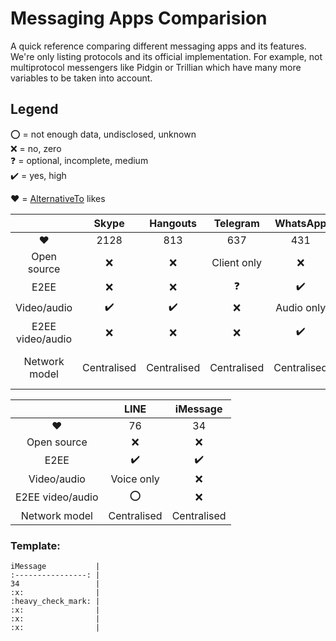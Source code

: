 # Messaging Apps Comparision
A quick reference comparing different messaging apps and its features.
We're only listing protocols and its official implementation. For example, not multiprotocol messengers like Pidgin or Trillian which have many more variables to be taken into account.

## Legend
:o: = not enough data, undisclosed, unknown  
:x: = no, zero  
:question: = optional, incomplete, medium  
:heavy_check_mark: = yes, high  

:heart: = [AlternativeTo](https://alternativeto.net/) likes

|                  | Skype              | Hangouts           | Telegram           | WhatsApp           | Viber              | Tox                | iMessage           |  
| :--------------: | :----------------: | :----------------: | :----------------: | :----------------: | :----------------: | :----------------: | :----------------: |  
| :heart:          | 2128               | 813                | 637                | 431                | 246                | 214                | 34                 |  
| Open source      | :x:                | :x:                | Client only        | :x:                | :x:                | :heavy_check_mark: | :x:                |  
| E2EE             | :x:                | :x:                | :question:         | :heavy_check_mark: | :heavy_check_mark: | :heavy_check_mark: | :heavy_check_mark: |  
| Video/audio      | :heavy_check_mark: | :heavy_check_mark: | :x:                | Audio only         | Audio only         | :heavy_check_mark: | :x:                |  
| E2EE video/audio | :x:                | :x:                | :x:                | :heavy_check_mark: | :x:                | :heavy_check_mark: | :x:                |  
| Network model    | Centralised        | Centralised        | Centralised        | Centralised        | Centralised        | Peer-to-peer       | :x:                |  


|                  | LINE               | iMessage           | 
| :--------------: | :----------------: | :----------------: | 
| :heart:          | 76                 | 34                 | 
| Open source      | :x:                | :x:                | 
| E2EE             | :heavy_check_mark: | :heavy_check_mark: | 
| Video/audio      | Voice only         | :x:                | 
| E2EE video/audio | :o:                | :x:                | 
| Network model    | Centralised        | Centralised        | Centralised        |

### Template:
```
iMessage           | 
:----------------: | 
34                 | 
:x:                | 
:heavy_check_mark: | 
:x:                | 
:x:                | 
:x:                |
```
